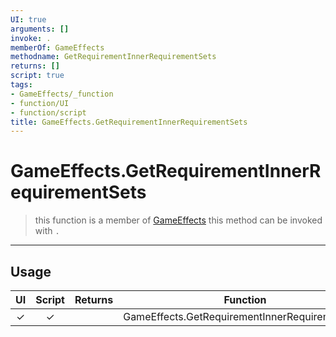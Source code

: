 ```yaml
---
UI: true
arguments: []
invoke: .
memberOf: GameEffects
methodname: GetRequirementInnerRequirementSets
returns: []
script: true
tags:
- GameEffects/_function
- function/UI
- function/script
title: GameEffects.GetRequirementInnerRequirementSets
---
```

# GameEffects.GetRequirementInnerRequirementSets
> this function is a member of [GameEffects](civ-6/lua/GameEffects.md)
> this method can be invoked with `.`
-----
## Usage
|  UI | Script | Returns | Function | Arguments |
|:---:|:------:|-------:|:--------:|:---------|
|✓|✓||GameEffects.GetRequirementInnerRequirementSets||
